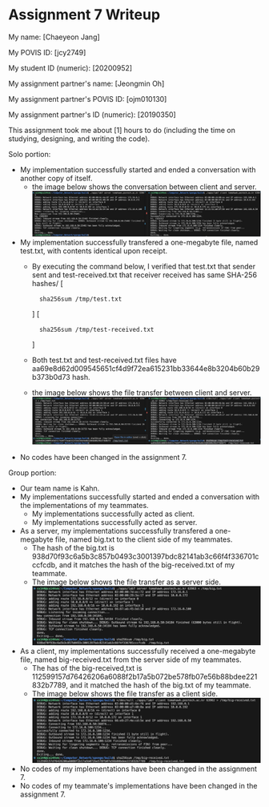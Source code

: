 Assignment 7 Writeup
=============

My name: [Chaeyeon Jang]

My POVIS ID: [jcy2749]

My student ID (numeric): [20200952]

My assignment partner's name: [Jeongmin Oh]

My assignment partner's POVIS ID: [ojm010130]

My assignment partner's ID (numeric): [20190350]

This assignment took me about [1] hours to do (including the time on studying, designing, and writing the code).

Solo portion:
- My implementation successfully started and ended a conversation with another copy of itself. 
    - the image below shows the conversation between client and server.
        ![solo_conversation](./solo1.png)
- My implementation successfully transfered a one-megabyte file, named test.txt, with contents identical upon receipt.
    - By executing the command below, I verified that test.txt that sender sent and test-received.txt that receiver received has same SHA-256 hashes/
        [

            sha256sum /tmp/test.txt

        ]
        [

            sha256sum /tmp/test-received.txt

        ]
    - Both test.txt and test-received.txt files have aa69e8d62d009545651cf4d9f72ea615231bb33644e8b3204b60b29b373b0d73 hash.
    - the image below shows the file transfer between client and server.
        ![solo_transfer](./solo2.png)
- No codes have been changed in the assignment 7.

Group portion:
- Our team name is Kahn.
- My implementations successfully started and ended a conversation with the implementations of my teammates.
    - My implementations successfully acted as client.
    - My implementations successfully acted as server.
- As a server, my implementations successfully transfered a one-megabyte file, named big.txt to the client side of my teammates.
    - The hash of the big.txt is 938d70f93c6a5b3c857b0493c3001397bdc82141ab3c66f4f336701cccfcdb, and it matches the hash of the big-received.txt of my teammate.
    - The image below shows the file transfer as a server side. 
        ![group_server](./group_server.png)
- As a client, my implementations successfully received a one-megabyte file, named big-received.txt from the server side of my teammates.
    - The has of the big-received,txt is 112599157d76426206a6088f2b17a5b072be578fb07e56b88bdee221832b7789, and it matched the hash of the big.txt of my teammate.
    - The image below shows the file transfer as a client side.
        ![group_client](./group_client.png)
- No codes of my implementations have been changed in the assignment 7.
- No codes of my teammate's implementations have been changed in the assignment 7.
